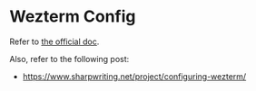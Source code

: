 # Wezterm Config

Refer to [the official doc]( https://wezfurlong.org/wezterm/config/files.html ).

Also, refer to the following post:

- https://www.sharpwriting.net/project/configuring-wezterm/
